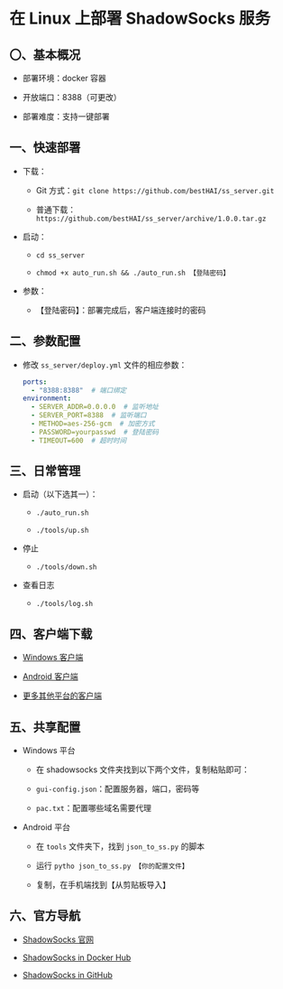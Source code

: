 # 在 Linux 上部署 ShadowSocks 服务

## 〇、基本概况

* 部署环境：docker 容器

* 开放端口：8388（可更改）

* 部署难度：支持一键部署

## 一、快速部署

* 下载：

  * Git 方式：`git clone https://github.com/bestHAI/ss_server.git`
  
  * 普通下载：`https://github.com/bestHAI/ss_server/archive/1.0.0.tar.gz`
  
* 启动：

  * `cd ss_server`

  * `chmod +x auto_run.sh && ./auto_run.sh 【登陆密码】`
  
* 参数：

  * 【登陆密码】：部署完成后，客户端连接时的密码

## 二、参数配置

* 修改 `ss_server/deploy.yml` 文件的相应参数：

    ```yaml
    ports:
      - "8388:8388"  # 端口绑定
    environment:
      - SERVER_ADDR=0.0.0.0  # 监听地址
      - SERVER_PORT=8388  # 监听端口
      - METHOD=aes-256-gcm  # 加密方式
      - PASSWORD=yourpasswd  # 登陆密码
      - TIMEOUT=600  # 超时时间
    ```

##  三、日常管理

* 启动（以下选其一）：

    * `./auto_run.sh`
    
    * `./tools/up.sh`

* 停止

    * `./tools/down.sh`
    
* 查看日志

    * `./tools/log.sh`

##  四、客户端下载

* [Windows 客户端](https://github.com/shadowsocks/shadowsocks-windows/releases/download/4.1.5/Shadowsocks-4.1.5.zip)

* [Android 客户端](https://github.com/shadowsocks/shadowsocks-android/releases/download/v4.7.4/shadowsocks--universal-4.7.4.apk)

* [更多其他平台的客户端](http://shadowsocks.org/en/download/clients.html)

## 五、共享配置

* Windows 平台

    * 在 shadowsocks 文件夹找到以下两个文件，复制粘贴即可：

    * `gui-config.json`：配置服务器，端口，密码等

    * `pac.txt`：配置哪些域名需要代理

* Android 平台

    * 在 `tools` 文件夹下，找到 `json_to_ss.py` 的脚本
    
    * 运行 `pytho json_to_ss.py 【你的配置文件】`
    
    * 复制，在手机端找到【从剪贴板导入】

##  六、官方导航

* [ShadowSocks 官网](http://shadowsocks.org)

* [ShadowSocks in Docker Hub](https://hub.docker.com/r/shadowsocks/shadowsocks-libev)

* [ShadowSocks in GitHub](https://github.com/shadowsocks)
